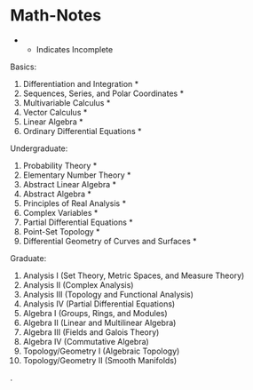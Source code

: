 # Math-Notes


* - Indicates Incomplete


Basics:
1. Differentiation and Integration *
2. Sequences, Series, and Polar Coordinates *
3. Multivariable Calculus *
4. Vector Calculus *
5. Linear Algebra *
6. Ordinary Differential Equations *

Undergraduate:
1. Probability Theory *
2. Elementary Number Theory *
3. Abstract Linear Algebra *
4. Abstract Algebra *
5. Principles of Real Analysis *
6. Complex Variables *
7. Partial Differential Equations *
8. Point-Set Topology *
10. Differential Geometry of Curves and Surfaces *

Graduate:
1. Analysis I (Set Theory, Metric Spaces, and Measure Theory)
2. Analysis II (Complex Analysis)
3. Analysis III (Topology and Functional Analysis) 
4. Analysis IV (Partial Differential Equations)
5. Algebra I (Groups, Rings, and Modules)
6. Algebra II (Linear and Multilinear Algebra)
7. Algebra III (Fields and Galois Theory)
8. Algebra IV (Commutative Algebra)
9. Topology/Geometry I (Algebraic Topology)
10. Topology/Geometry II (Smooth Manifolds)




   











       

    
  .   













